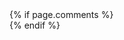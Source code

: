 
<div class="container mb-3 border rounded">
   {% if page.comments %}
   <div id="disqus_thread"></div>
   <script>

   var disqus_config = function () {
   this.page.url = {{page.permalink}};  
   this.page.identifier = {{page.title}}; 
   };

   (function() { 
   var d = document, s = d.createElement('script');
   s.src = 'https://mohammedkn-com.disqus.com/embed.js';
   s.setAttribute('data-timestamp', +new Date());
   (d.head || d.body).appendChild(s);
   })();
   </script>
   {% endif %}   
 </div>
